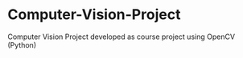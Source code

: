 # Computer-Vision-Project
Computer Vision Project developed as course project using OpenCV (Python)
